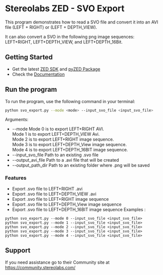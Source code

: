 # Stereolabs ZED - SVO Export

This program demonstrates how to read a SVO file and convert it into an AVI file (LEFT + RIGHT) or (LEFT + DEPTH_VIEW).

It can also convert a SVO in the following png image sequences: LEFT+RIGHT, LEFT+DEPTH_VIEW, and LEFT+DEPTH_16Bit.

## Getting Started
 - Get the latest [ZED SDK](https://www.stereolabs.com/developers/release/) and [pyZED Package](https://www.stereolabs.com/docs/app-development/python/install/)
 - Check the [Documentation](https://www.stereolabs.com/docs/)
 
## Run the program

To run the program, use the following command in your terminal:
```bash
python svo_export.py --mode <mode> --input_svo_file <input_svo_file>
```

Arguments: 
  - --mode Mode 0 is to export LEFT+RIGHT AVI. <br /> Mode 1 is to export LEFT+DEPTH_VIEW Avi. <br /> Mode 2 is to export LEFT+RIGHT image sequence. <br /> Mode 3 is to export LEFT+DEPTH_View image sequence. <br /> Mode 4 is to export LEFT+DEPTH_16BIT image sequence.
  - --input_svo_file Path to an existing .svo file 
  - --output_avi_file Path to a .avi file that will be created
  - --output_path_dir Path to an existing folder where .png will be saved
### Features
 - Export .svo file to LEFT+RIGHT .avi
 - Export .svo file to LEFT+DEPTH_VIEW .avi
 - Export .svo file to LEFT+RIGHT image sequence
 - Export .svo file to LEFT+DEPTH_View image sequence
 - Export .svo file to LEFT+DEPTH_16BIT image sequence
Examples : 
```
python svo_export.py --mode 0 --input_svo_file <input_svo_file>
python svo_export.py --mode 1 --input_svo_file <input_svo_file>
python svo_export.py --mode 2 --input_svo_file <input_svo_file>
python svo_export.py --mode 3 --input_svo_file <input_svo_file>
python svo_export.py --mode 4 --input_svo_file <input_svo_file>
```

## Support
If you need assistance go to their Community site at https://community.stereolabs.com/